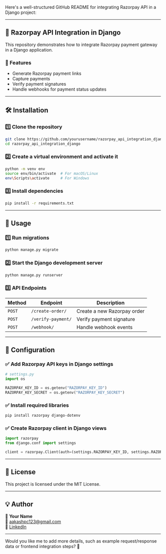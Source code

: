 Here's a well-structured GitHub README for integrating Razorpay API in a Django project:  

---

## 🚀 Razorpay API Integration in Django

This repository demonstrates how to integrate Razorpay payment gateway in a Django application.

### 📌 Features
- Generate Razorpay payment links
- Capture payments
- Verify payment signatures
- Handle webhooks for payment status updates

---

## 🛠️ Installation

### 1️⃣ Clone the repository
```sh
git clone https://github.com/yourusername/razorpay_api_integration_django.git
cd razorpay_api_integration_django
```

### 2️⃣ Create a virtual environment and activate it
```sh
python -m venv env
source env/bin/activate  # For macOS/Linux
env\Scripts\activate     # For Windows
```

### 3️⃣ Install dependencies
```sh
pip install -r requirements.txt
```


---

## 🚀 Usage

### 1️⃣ Run migrations
```sh
python manage.py migrate
```

### 2️⃣ Start the Django development server
```sh
python manage.py runserver
```

### 3️⃣ API Endpoints

| Method | Endpoint | Description |
|--------|---------|-------------|
| `POST` | `/create-order/` | Create a new Razorpay order |
| `POST` | `/verify-payment/` | Verify payment signature |
| `POST` | `/webhook/` | Handle webhook events |

---

## 🔧 Configuration

### ✅ Add Razorpay API keys in Django settings
```python
# settings.py
import os

RAZORPAY_KEY_ID = os.getenv("RAZORPAY_KEY_ID")
RAZORPAY_KEY_SECRET = os.getenv("RAZORPAY_KEY_SECRET")
```

### ✅ Install required libraries
```sh
pip install razorpay django-dotenv
```

### ✅ Create Razorpay client in Django views
```python
import razorpay
from django.conf import settings

client = razorpay.Client(auth=(settings.RAZORPAY_KEY_ID, settings.RAZORPAY_KEY_SECRET))
```

---

## 📜 License
This project is licensed under the MIT License.

---

## 💡 Author
👤 **Your Name**  
📧 aakashpc123@gmail.com  
🔗 [LinkedIn](https://www.linkedin.com/in/aakash-s-2209a1257)  

---

Would you like me to add more details, such as example request/response data or frontend integration steps? 🚀
